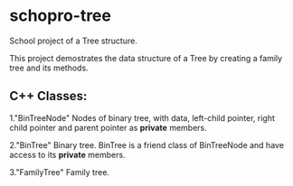 # schopro-tree
School project of a Tree structure.

This project demostrates the data structure of a Tree by creating a family tree and its methods.

## C++ Classes:

1."BinTreeNode" Nodes of binary tree, with data, left-child pointer, right child pointer and parent pointer as **private** members.

2."BinTree" Binary tree. BinTree is a friend class of BinTreeNode and have access to its **private** members.

3."FamilyTree" Family tree.
